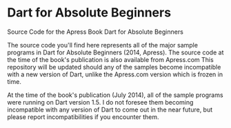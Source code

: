 Dart for Absolute Beginners
===========================

Source Code for the Apress Book Dart for Absolute Beginners

The source code you'll find here represents all of the major sample programs in Dart for Absolute Beginners (2014, Apress). The source code at the time of the book's publication is also available from Apress.com
This repository will be updated should any of the samples become incompatible with a new version of Dart, unlike the Apress.com version which is frozen in time.

At the time of the book's publication (July 2014), all of the sample programs were running on Dart version 1.5.  I do not foresee them becoming incompatible with any version of Dart to come out in the near future, but please report incompatibilities if you encounter them.
